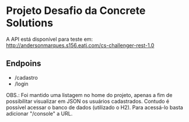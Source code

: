 <H1>Projeto Desafio da Concrete Solutions</H1>

A API está disponível para teste em: http://andersonmarques.s156.eatj.com/cs-challenger-rest-1.0

<H2>Endpoins</H2>
<ul>
<li>/cadastro</li>
<li>/login</li>
</ul>

OBS.: Foi mantido uma listagem no home do projeto, apenas a fim de possibilitar visualizar em JSON os usuários cadastrados. Contudo é possível acessar o banco de dados (utilizado o H2). Para acessá-lo basta adicionar "/console" a URL.
